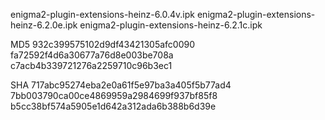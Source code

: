 enigma2-plugin-extensions-heinz-6.0.4v.ipk
enigma2-plugin-extensions-heinz-6.2.0e.ipk
enigma2-plugin-extensions-heinz-6.2.1c.ipk

MD5 932c399575102d9df43421305afc0090 fa72592f4d6a30677a76d8e003be708a c7acb4b339721276a2259710c96b3ec1

SHA 717abc95274eba2e0a61f5e97ba3a405f5b77ad4 7bb003790ca00ce4869959a2984699f937bf85f8 b5cc38bf574a5905e1d642a312ada6b388b6d39e
